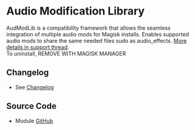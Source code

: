 # Audio Modification Library
AudModLib is a compatibility framework that allows the seamless integration of multiple audio mods for Magisk installs. Enables supported audio mods to share the same needed files sudo as audio_effects. [More details in support thread](https://forum.xda-developers.com/apps/magisk/mod-audio-modification-library-t3745466).<br/>
To uninstall, REMOVE WITH MAGISK MANAGER

## Changelog
* See [Changelog](changelog.md)

## Source Code
* Module [GitHub](https://github.com/Zackptg5/Audio-Modification-Library)
